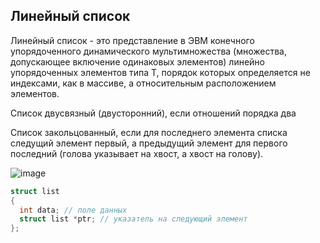 ## Линейный список


Линейный список - это представление в ЭВМ конечного упорядоченного динамического мультимножества (множества, допускающее включение одинаковых элементов)
линейно упорядоченных элементов типа Т, порядок которых определяется не индексами, как в массиве, а относительным расположением элементов.

Список двусвязный (двусторонний), если отношений порядка два

Список закольцованный, если для последнего элемента списка следущий элемент первый, а предыдущий элемент для первого последний
(голова указывает на хвост, а хвост на голову). 

![image](https://user-images.githubusercontent.com/55214180/172019871-ad4b721f-e07c-4cc1-870a-8b8c72136043.png)


```c
struct list
{
  int data; // поле данных
  struct list *ptr; // указатель на следующий элемент
};
```
